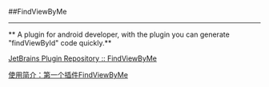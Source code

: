 ##FindViewByMe

---

** A plugin for android developer, with the plugin you can generate "findViewById" code quickly.**
 
 [JetBrains Plugin Repository :: FindViewByMe](https://plugins.jetbrains.com/plugin/8061?pr=)
 
 [使用简介：第一个插件FindViewByMe](http://laobie.github.io/android/2015/11/27/find-view-by-me.html)
